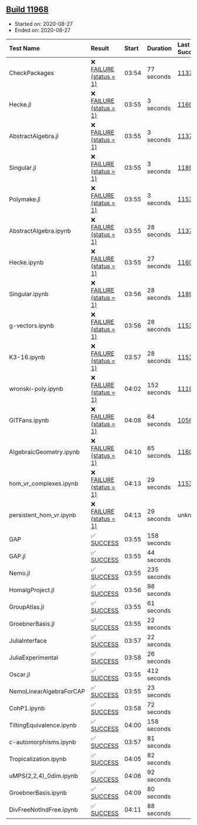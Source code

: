 ## [Build 11968](https://oscarci.mathematik.uni-kl.de/job/oscar/11968/)

* Started on: 2020-08-27
* Ended on: 2020-08-27

| Test Name    | Result | Start | Duration | Last Success | First Failure |
|:-------------|:-------|:------|:---------|:-------------|:--------------|
| CheckPackages | ❌ [FAILURE (status = 1)](https://oscarci.mathematik.uni-kl.de/job/oscar/11968/artifact/logs/build-11968/CheckPackages.log) | 03:54 | 77 seconds | [11376](https://oscarci.mathematik.uni-kl.de/job/oscar/11376/) | [11377](https://oscarci.mathematik.uni-kl.de/job/oscar/11377/) |
| Hecke.jl | ❌ [FAILURE (status = 1)](https://oscarci.mathematik.uni-kl.de/job/oscar/11968/artifact/logs/build-11968/Hecke.jl.log) | 03:55 | 3 seconds | [11602](https://oscarci.mathematik.uni-kl.de/job/oscar/11602/) | [11603](https://oscarci.mathematik.uni-kl.de/job/oscar/11603/) |
| AbstractAlgebra.jl | ❌ [FAILURE (status = 1)](https://oscarci.mathematik.uni-kl.de/job/oscar/11968/artifact/logs/build-11968/AbstractAlgebra.jl.log) | 03:55 | 3 seconds | [11376](https://oscarci.mathematik.uni-kl.de/job/oscar/11376/) | [11377](https://oscarci.mathematik.uni-kl.de/job/oscar/11377/) |
| Singular.jl | ❌ [FAILURE (status = 1)](https://oscarci.mathematik.uni-kl.de/job/oscar/11968/artifact/logs/build-11968/Singular.jl.log) | 03:55 | 3 seconds | [11893](https://oscarci.mathematik.uni-kl.de/job/oscar/11893/) | [11894](https://oscarci.mathematik.uni-kl.de/job/oscar/11894/) |
| Polymake.jl | ❌ [FAILURE (status = 1)](https://oscarci.mathematik.uni-kl.de/job/oscar/11968/artifact/logs/build-11968/Polymake.jl.log) | 03:55 | 3 seconds | [11532](https://oscarci.mathematik.uni-kl.de/job/oscar/11532/) | [11533](https://oscarci.mathematik.uni-kl.de/job/oscar/11533/) |
| AbstractAlgebra.ipynb | ❌ [FAILURE (status = 1)](https://oscarci.mathematik.uni-kl.de/job/oscar/11968/artifact/logs/build-11968/AbstractAlgebra.ipynb.log) | 03:55 | 28 seconds | [11376](https://oscarci.mathematik.uni-kl.de/job/oscar/11376/) | [11377](https://oscarci.mathematik.uni-kl.de/job/oscar/11377/) |
| Hecke.ipynb | ❌ [FAILURE (status = 1)](https://oscarci.mathematik.uni-kl.de/job/oscar/11968/artifact/logs/build-11968/Hecke.ipynb.log) | 03:55 | 27 seconds | [11602](https://oscarci.mathematik.uni-kl.de/job/oscar/11602/) | [11603](https://oscarci.mathematik.uni-kl.de/job/oscar/11603/) |
| Singular.ipynb | ❌ [FAILURE (status = 1)](https://oscarci.mathematik.uni-kl.de/job/oscar/11968/artifact/logs/build-11968/Singular.ipynb.log) | 03:56 | 28 seconds | [11893](https://oscarci.mathematik.uni-kl.de/job/oscar/11893/) | [11894](https://oscarci.mathematik.uni-kl.de/job/oscar/11894/) |
| g-vectors.ipynb | ❌ [FAILURE (status = 1)](https://oscarci.mathematik.uni-kl.de/job/oscar/11968/artifact/logs/build-11968/g-vectors.ipynb.log) | 03:56 | 28 seconds | [11532](https://oscarci.mathematik.uni-kl.de/job/oscar/11532/) | [11533](https://oscarci.mathematik.uni-kl.de/job/oscar/11533/) |
| K3-16.ipynb | ❌ [FAILURE (status = 1)](https://oscarci.mathematik.uni-kl.de/job/oscar/11968/artifact/logs/build-11968/K3-16.ipynb.log) | 03:57 | 28 seconds | [11532](https://oscarci.mathematik.uni-kl.de/job/oscar/11532/) | [11533](https://oscarci.mathematik.uni-kl.de/job/oscar/11533/) |
| wronski-poly.ipynb | ❌ [FAILURE (status = 1)](https://oscarci.mathematik.uni-kl.de/job/oscar/11968/artifact/logs/build-11968/wronski-poly.ipynb.log) | 04:02 | 152 seconds | [11192](https://oscarci.mathematik.uni-kl.de/job/oscar/11192/) | [11193](https://oscarci.mathematik.uni-kl.de/job/oscar/11193/) |
| GITFans.ipynb | ❌ [FAILURE (status = 1)](https://oscarci.mathematik.uni-kl.de/job/oscar/11968/artifact/logs/build-11968/GITFans.ipynb.log) | 04:08 | 64 seconds | [10566](https://oscarci.mathematik.uni-kl.de/job/oscar/10566/) | [10567](https://oscarci.mathematik.uni-kl.de/job/oscar/10567/) |
| AlgebraicGeometry.ipynb | ❌ [FAILURE (status = 1)](https://oscarci.mathematik.uni-kl.de/job/oscar/11968/artifact/logs/build-11968/AlgebraicGeometry.ipynb.log) | 04:10 | 65 seconds | [11602](https://oscarci.mathematik.uni-kl.de/job/oscar/11602/) | [11603](https://oscarci.mathematik.uni-kl.de/job/oscar/11603/) |
| hom_vr_complexes.ipynb | ❌ [FAILURE (status = 1)](https://oscarci.mathematik.uni-kl.de/job/oscar/11968/artifact/logs/build-11968/hom_vr_complexes.ipynb.log) | 04:13 | 29 seconds | [11532](https://oscarci.mathematik.uni-kl.de/job/oscar/11532/) | [11533](https://oscarci.mathematik.uni-kl.de/job/oscar/11533/) |
| persistent_hom_vr.ipynb | ❌ [FAILURE (status = 1)](https://oscarci.mathematik.uni-kl.de/job/oscar/11968/artifact/logs/build-11968/persistent_hom_vr.ipynb.log) | 04:13 | 29 seconds | unknown | unknown |
| GAP | ✅ [SUCCESS](https://oscarci.mathematik.uni-kl.de/job/oscar/11968/artifact/logs/build-11968/GAP.log) | 03:55 | 158 seconds |  |  |
| GAP.jl | ✅ [SUCCESS](https://oscarci.mathematik.uni-kl.de/job/oscar/11968/artifact/logs/build-11968/GAP.jl.log) | 03:55 | 44 seconds |  |  |
| Nemo.jl | ✅ [SUCCESS](https://oscarci.mathematik.uni-kl.de/job/oscar/11968/artifact/logs/build-11968/Nemo.jl.log) | 03:55 | 235 seconds |  |  |
| HomalgProject.jl | ✅ [SUCCESS](https://oscarci.mathematik.uni-kl.de/job/oscar/11968/artifact/logs/build-11968/HomalgProject.jl.log) | 03:56 | 98 seconds |  |  |
| GroupAtlas.jl | ✅ [SUCCESS](https://oscarci.mathematik.uni-kl.de/job/oscar/11968/artifact/logs/build-11968/GroupAtlas.jl.log) | 03:55 | 61 seconds |  |  |
| GroebnerBasis.jl | ✅ [SUCCESS](https://oscarci.mathematik.uni-kl.de/job/oscar/11968/artifact/logs/build-11968/GroebnerBasis.jl.log) | 03:55 | 22 seconds |  |  |
| JuliaInterface | ✅ [SUCCESS](https://oscarci.mathematik.uni-kl.de/job/oscar/11968/artifact/logs/build-11968/JuliaInterface.log) | 03:57 | 22 seconds |  |  |
| JuliaExperimental | ✅ [SUCCESS](https://oscarci.mathematik.uni-kl.de/job/oscar/11968/artifact/logs/build-11968/JuliaExperimental.log) | 03:58 | 26 seconds |  |  |
| Oscar.jl | ✅ [SUCCESS](https://oscarci.mathematik.uni-kl.de/job/oscar/11968/artifact/logs/build-11968/Oscar.jl.log) | 03:55 | 412 seconds |  |  |
| NemoLinearAlgebraForCAP | ✅ [SUCCESS](https://oscarci.mathematik.uni-kl.de/job/oscar/11968/artifact/logs/build-11968/NemoLinearAlgebraForCAP.log) | 03:55 | 23 seconds |  |  |
| CohP1.ipynb | ✅ [SUCCESS](https://oscarci.mathematik.uni-kl.de/job/oscar/11968/artifact/logs/build-11968/CohP1.ipynb.log) | 03:58 | 72 seconds |  |  |
| TiltingEquivalence.ipynb | ✅ [SUCCESS](https://oscarci.mathematik.uni-kl.de/job/oscar/11968/artifact/logs/build-11968/TiltingEquivalence.ipynb.log) | 04:00 | 158 seconds |  |  |
| c-automorphisms.ipynb | ✅ [SUCCESS](https://oscarci.mathematik.uni-kl.de/job/oscar/11968/artifact/logs/build-11968/c-automorphisms.ipynb.log) | 03:57 | 81 seconds |  |  |
| Tropicalization.ipynb | ✅ [SUCCESS](https://oscarci.mathematik.uni-kl.de/job/oscar/11968/artifact/logs/build-11968/Tropicalization.ipynb.log) | 04:05 | 82 seconds |  |  |
| uMPS(2,2,4)_0dim.ipynb | ✅ [SUCCESS](https://oscarci.mathematik.uni-kl.de/job/oscar/11968/artifact/logs/build-11968/uMPS-2-2-4-_0dim.ipynb.log) | 04:06 | 92 seconds |  |  |
| GroebnerBasis.ipynb | ✅ [SUCCESS](https://oscarci.mathematik.uni-kl.de/job/oscar/11968/artifact/logs/build-11968/GroebnerBasis.ipynb.log) | 04:09 | 80 seconds |  |  |
| DivFreeNotIndFree.ipynb | ✅ [SUCCESS](https://oscarci.mathematik.uni-kl.de/job/oscar/11968/artifact/logs/build-11968/DivFreeNotIndFree.ipynb.log) | 04:11 | 88 seconds |  |  |
